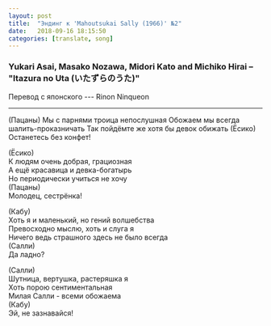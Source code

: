 ```yaml
---
layout: post
title:  "Эндинг к 'Mahoutsukai Sally (1966)' №2"
date:   2018-09-16 18:15:50
categories: [translate, song]
---
```


### Yukari Asai, Masako Nozawa, Midori Kato and Michiko Hirai &ndash; "Itazura no Uta (いたずらのうた)"

Перевод с японского --- Rinon Ninqueon<br>
<hr>
(Пацаны)  
Мы с парнями троица непослушная  
Обожаем мы всегда шалить-проказничать  
Так пойдёмте же хотя бы девок обижать  
(Ёсико)  
Останетесь без конфет!  
  
(Ёсико)  
К людям очень добрая, грациозная  
А ещё красавица и девка-богатырь  
Но периодически учиться не хочу  
(Пацаны)  
Молодец, сестрёнка!  
  
(Кабу)  
Хоть я и маленький, но гений волшебства  
Превосходно мыслю, хоть и слуга я  
Ничего ведь страшного здесь не было всегда  
(Салли)  
Да ладно?  
  
(Салли)  
Шутница, вертушка, растеряшка я  
Хоть порою сентиментальная  
Милая Салли - всеми обожаема  
(Кабу)  
Эй, не зазнавайся!  
<br><br><br><br><br>